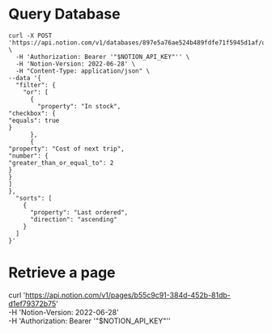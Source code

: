 # Query Database


```
curl -X POST 'https://api.notion.com/v1/databases/897e5a76ae524b489fdfe71f5945d1af/query' \
  -H 'Authorization: Bearer '"$NOTION_API_KEY"'' \
  -H 'Notion-Version: 2022-06-28' \
  -H "Content-Type: application/json" \
--data '{
  "filter": {
    "or": [
      {
        "property": "In stock",
"checkbox": {
"equals": true
}
      },
      {
"property": "Cost of next trip",
"number": {
"greater_than_or_equal_to": 2
}
}
]
},
  "sorts": [
    {
      "property": "Last ordered",
      "direction": "ascending"
    }
  ]
}'
```

# Retrieve a page

curl 'https://api.notion.com/v1/pages/b55c9c91-384d-452b-81db-d1ef79372b75' \
  -H 'Notion-Version: 2022-06-28' \
  -H 'Authorization: Bearer '"$NOTION_API_KEY"''


